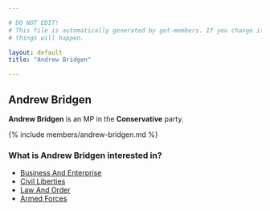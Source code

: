 ```yaml
---

# DO NOT EDIT!
# This file is automatically generated by get-members. If you change it, bad
# things will happen.

layout: default
title: "Andrew Bridgen"

---
```


## Andrew Bridgen

**Andrew Bridgen** is an MP in the **Conservative** party.

{% include members/andrew-bridgen.md %}

### What is Andrew Bridgen interested in?


* [Business And Enterprise](/interests/business-and-enterprise.html)
* [Civil Liberties](/interests/civil-liberties.html)
* [Law And Order](/interests/law-and-order.html)
* [Armed Forces](/interests/armed-forces.html)
